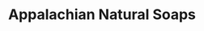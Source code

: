 ---
title: "Appalachian Natural Soaps"
url: /asheville/appalachian-natural-soaps/
shop: Allgemein
---